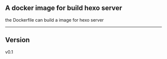 ## A docker image for build hexo server

the Dockerfile can build a image for hexo server

---

## Version

v0.1
